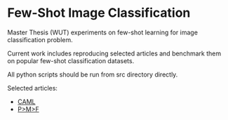 # Few-Shot Image Classification

Master Thesis (WUT) experiments on few-shot learning for image classification problem.

Current work includes reproducing selected articles and benchmark them on popular few-shot classification datasets.

All python scripts should be run from src directory directly.

Selected articles:

- [CAML](https://arxiv.org/abs/2310.10971)
- [P>M>F](https://arxiv.org/abs/2204.07305)
